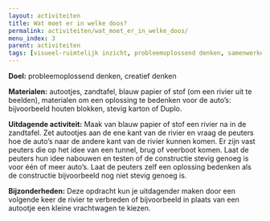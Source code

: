 ```yaml
---
layout: activiteiten
title: Wat moet er in welke doos?
permalink: activiteiten/wat_moet_er_in_welke_doos/
menu_index: 3
parent: activiteiten
tags: [visueel-ruimtelijk inzicht, probleemoplossend denken, samenwerken]
---
```


**Doel:** probleemoplossend denken, creatief denken

**Materialen:** autootjes, zandtafel, blauw papier of stof (om een rivier uit te beelden), materialen om een oplossing te bedenken voor de auto’s: bijvoorbeeld houten blokken, stevig karton of Duplo.

**Uitdagende activiteit:** Maak van blauw papier of stof een rivier na in de zandtafel. Zet autootjes aan de ene kant van de rivier en vraag de peuters hoe de auto’s naar de andere kant van de rivier kunnen komen. Er zijn vast peuters die op het idee van een tunnel, brug of veerboot komen. Laat de peuters hun idee nabouwen en testen of de constructie stevig genoeg is voor één of meer auto’s. Laat de peuters zelf een oplossing bedenken als de constructie bijvoorbeeld nog niet stevig genoeg is.

**Bijzonderheden:** Deze opdracht kun je uitdagender maken door een volgende keer de rivier te verbreden of bijvoorbeeld in plaats van een autootje een kleine vrachtwagen te kiezen.
